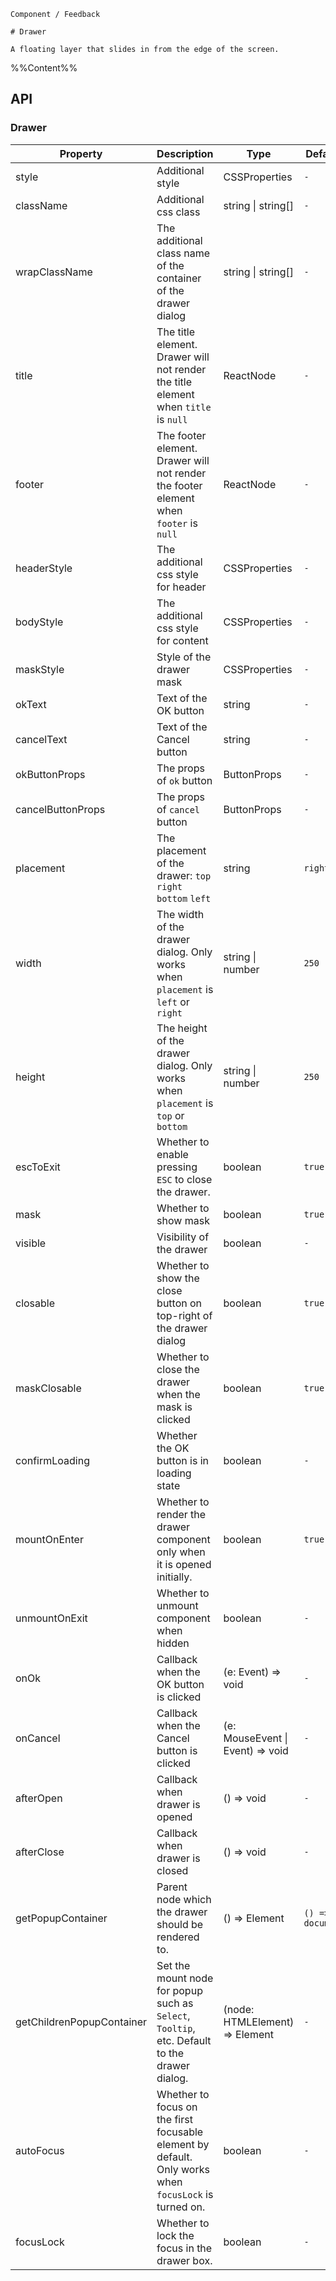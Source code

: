 `````
Component / Feedback

# Drawer

A floating layer that slides in from the edge of the screen.
`````

%%Content%%

## API

### Drawer

|Property|Description|Type|DefaultValue|Version|
|---|---|---|---|---|
|style|Additional style|CSSProperties |`-`|-|
|className|Additional css class|string \| string[] |`-`|-|
|wrapClassName|The additional class name of the container of the drawer dialog|string \| string[] |`-`|-|
|title|The title element. Drawer will not render the title element when `title` is `null`|ReactNode |`-`|-|
|footer|The footer element. Drawer will not render the footer element when `footer` is `null`|ReactNode |`-`|-|
|headerStyle|The additional css style for header|CSSProperties |`-`|2.9.0|
|bodyStyle|The additional css style for content|CSSProperties |`-`|2.9.0|
|maskStyle|Style of the drawer mask|CSSProperties |`-`|-|
|okText|Text of the OK button|string |`-`|-|
|cancelText|Text of the Cancel button|string |`-`|-|
|okButtonProps|The props of `ok` button|ButtonProps |`-`|2.26.0|
|cancelButtonProps|The props of `cancel` button|ButtonProps |`-`|2.26.0|
|placement|The placement of the drawer: `top` `right` `bottom` `left`|string |`right`|-|
|width|The width of the drawer dialog. Only works when `placement` is `left` or `right`|string \| number |`250`|-|
|height|The height of the drawer dialog. Only works when `placement` is `top` or `bottom`|string \| number |`250`|-|
|escToExit|Whether to enable pressing `ESC` to close the drawer.|boolean |`true`|2.10.0|
|mask|Whether to show mask|boolean |`true`|-|
|visible|Visibility of the drawer|boolean |`-`|-|
|closable|Whether to show the close button on top-right of the drawer dialog|boolean |`true`|-|
|maskClosable|Whether to close the drawer when the mask is clicked|boolean |`true`|-|
|confirmLoading|Whether the OK button is in loading state|boolean |`-`|-|
|mountOnEnter|Whether to render the drawer component only when it is opened initially.|boolean |`true`|-|
|unmountOnExit|Whether to unmount component when hidden|boolean |`-`|-|
|onOk|Callback when the OK button is clicked|(e: Event) => void |`-`|-|
|onCancel|Callback when the Cancel button is clicked|(e: MouseEvent \| Event) => void |`-`|-|
|afterOpen|Callback when drawer is opened|() => void |`-`|-|
|afterClose|Callback when drawer is closed|() => void |`-`|-|
|getPopupContainer|Parent node which the drawer should be rendered to.|() => Element |`() => document.body`|-|
|getChildrenPopupContainer|Set the mount node for popup such as `Select`, `Tooltip`, etc. Default to the drawer dialog.|(node: HTMLElement) => Element |`-`|-|
|autoFocus|Whether to focus on the first focusable element by default. Only works when `focusLock` is turned on.|boolean |`-`|2.13.0|
|focusLock|Whether to lock the focus in the drawer box.|boolean |`-`|2.13.0|
